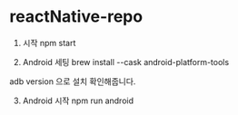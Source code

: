 # reactNative-repo

1. 시작
npm start

2. Android 세팅
brew install --cask android-platform-tools

adb version 으로 설치 확인해줍니다.

3. Android 시작
npm run android